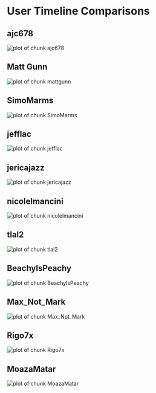 User Timeline Comparisons
========================================================




## ajc678
![plot of chunk ajc678](figure/ajc678.png) 


## Matt Gunn
![plot of chunk mattgunn](figure/mattgunn.png) 


## SimoMarms
![plot of chunk SimoMarms](figure/SimoMarms.png) 


## jefflac
![plot of chunk jefflac](figure/jefflac.png) 


## jericajazz
![plot of chunk jericajazz](figure/jericajazz.png) 


## nicolelmancini
![plot of chunk nicolelmancini](figure/nicolelmancini.png) 


## tlal2
![plot of chunk tlal2](figure/tlal2.png) 


## BeachyIsPeachy
![plot of chunk BeachyIsPeachy](figure/BeachyIsPeachy.png) 


## Max_Not_Mark
![plot of chunk Max_Not_Mark](figure/Max_Not_Mark.png) 


## Rigo7x
![plot of chunk Rigo7x](figure/Rigo7x.png) 


## MoazaMatar
![plot of chunk MoazaMatar](figure/MoazaMatar.png) 

